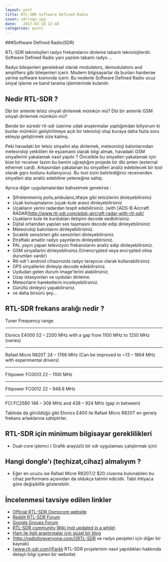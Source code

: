 ```yaml
---
layout: post
title: RTL-SDR Software Defined Radio
cover: sdrlogo.jpg
date:   2017-03-18 22:48
categories: posts
---
```


###Software Defined Radio(SDR)


RTL-SDR teknolojileri radyo frekanslarını dinleme tabanlı teknolojilerdir. Software Defined Radio yani yazılım tabanlı radyo ...

Radyo bileşenleri geneleksel olarak modulators, demodulators and amplifiers gibi bileşenleri içerir.
Modern bilgisayarlar da bunları hardwrae yerine software kısmında içerir. 
Bu nedenle Software Defined Radio ucuz sinyal işleme ve band tarama işlemlerinde kulanılır.


## Nedir RTL-SDR ? 
Dbi bir antenle telsiz sinyali dinlemek mümkün mü?
Dbi bir antenle GSM sinyali dinlemek mümkün mü?

Bende bir süredir rtl-sdr üzerine udak araştırmalar yaptığımdan biliyorum ki bunlar mümkün geliştirilmeye açık bir teknoloji olup buraya daha fazla soru ekleyip geliştirmek size kalmış.

Peki havadaki bir telsiz sinyalini alıp dinlemek, meteoroloji balonlarından meteoroloji yetkilileri ile eşzamanlı olarak bilgi almak, havadaki GSM sinyallerini yakalamak nasıl yapılır ?
Öncelikle bu sinyalleri yakalamak için bize bir receiver lazım bu benim uğraştığım projede bir dbi anten (external ethernet card). Arkasından yakalanan bu sinyallleri analiz edebilecek bir tool olarak gqrx toolunu kullanıyoruz. Bu tool sizin belirlediğiniz receiverden sinyalleri alıp analiz edebilme yeteneğine sahip.


Ayrıca diğer uygulamalardan bahsetmek gerekirse : 
  * Şifrelenmemiş polis,ambulans,itfaiye gibi telsizlerini dinleyebilirsiniz
  * Uçak konuşmalarını (uçak-kule arası) dinleyebilirsiniz
  * Uçakların yerini radardan tespit edebilirsiniz. (with [ADS-B Aircraft RADAR]http://www.rtl-sdr.com/adsb-aircraft-radar-with-rtl-sdr/
  * Uçakların kule ile kurdukları iletişimi decode eedbilrisiniz.
  * Dijital ortamdan yapılan ses taşımasnı decode edip dinleyebilirsiniz
  * Meteoroloji balonlarını dinleyebilirisiniz.
  * Sıcaklık sensörleri gibi sensörleri dinleyebilirsiniz.
  * Etraftaki amatör radyo yayınlarını dinleyeblirsiniz.
  * PAL yayın yapan televizyon frekanslarını analiz edip dinleyebilirsiniz.
  * GSM sinyallarini dinleyeblirsiniz.(Unencrypted veya encrypted olma durumları vardır)
  * Rtl-sdr'i android cihazınızda radyo tarayıcısı olarak kullanabilirsiniz.
  * GPS sinyallerini dinleyip decode edebilirsiniz.
  * Uydudan gelen durum image'lerini alabilirsiniz.
  * Uzay istasyonları ve uyduları dinleme.
  * Meteorların hareketlerin inceleyebilirsiniz.
  * Gürültü dinleyici yapabilirsiniz.
  * ve daha birsürü şey...

## RTL-SDR frekans aralığı nedir ? 

Tuner 	Frequency range
___
Elonics E4000 	52 – 2200 MHz with a gap from 1100 MHz to 1250 MHz (varies)
___
Rafael Micro R820T 	24 – 1766 MHz (Can be improved to ~13 – 1864 MHz with experimental drivers)
____
Fitipower FC0013 	22 – 1100 MHz
___
Fitipower FC0012 	22 – 948.6 MHz
___
FCI FC2580 	146 – 308 MHz and 438 – 924 MHz (gap in between)

Tabloda da görüldüğü gibi Elonics E400 ile Rafael Micro R820T en geneiş frekans arlaıklarına sahiptirler.

## RTL-SDR için minimum bilgisayar gereklilikleri
  
  * Dual-core işlemci ( Grafik arayüzlü bir sdr uygulaması çalıştırmak için)

## Hangi dongle'ı (teçhizat,cihaz) almalıyım ?
  *  Eğer en ucuzu ise Rafael Micre R820T/2   $20 civarına bulunabilen bu cihaz performans açısından da oldukça tatmin edicidir. Tabii ihtiyaca göre değişiklilik gösterebilir.
 
## İncelenmesi tavsiye edilen linkler 

  * [Official RTL-SDR Osmocom website](http://sdr.osmocom.org/trac/wiki/rtl-sdr)
  * [Reddit RTL-SDR Forum](http://www.reddit.com/r/RTLSDR)
  * [Google Groups Forum](https://groups.google.com/forum/#!forum/ultra-cheap-sdr)
  * [RTL-SDR community Wiki (not updated in a while)](www.rtlsdr.org)
  * [Ham ile ilgili araştırmalar için güzel bir blog](http://www.dxzone.com/)
  * [http://radioforeveryone.com/](RTL-SDR ve radyo peojeleri için diğer bir kaynak)
  * [www.rtl-sdr.com](Farklı RTL-SDR projelerinin nasıl yapıldıkları hakkında detaylı bilgi içeren bir website)



